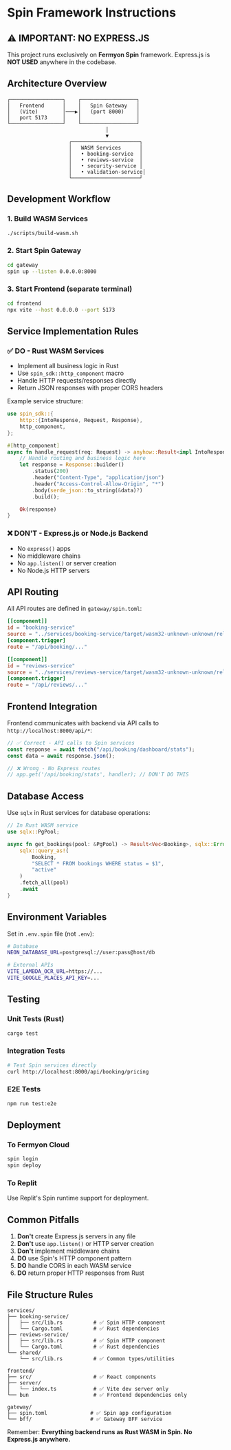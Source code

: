 # Spin Framework Instructions

## ⚠️ IMPORTANT: NO EXPRESS.JS

This project runs exclusively on **Fermyon Spin** framework. Express.js is **NOT USED** anywhere in the codebase.

## Architecture Overview

```
┌─────────────────┐    ┌──────────────────┐
│   Frontend      │    │   Spin Gateway   │
│   (Vite)        │───▶│   (port 8000)    │
│   port 5173     │    │                  │
└─────────────────┘    └──────────────────┘
                                │
                                ▼
                    ┌──────────────────────┐
                    │   WASM Services      │
                    │   • booking-service  │
                    │   • reviews-service  │
                    │   • security-service │
                    │   • validation-service│
                    └──────────────────────┘
```

## Development Workflow

### 1. Build WASM Services

```bash
./scripts/build-wasm.sh
```

### 2. Start Spin Gateway

```bash
cd gateway
spin up --listen 0.0.0.0:8000
```

### 3. Start Frontend (separate terminal)

```bash
cd frontend
npx vite --host 0.0.0.0 --port 5173
```

## Service Implementation Rules

### ✅ DO - Rust WASM Services

- Implement all business logic in Rust
- Use `spin_sdk::http_component` macro
- Handle HTTP requests/responses directly
- Return JSON responses with proper CORS headers

Example service structure:

```rust
use spin_sdk::{
    http::{IntoResponse, Request, Response},
    http_component,
};

#[http_component]
async fn handle_request(req: Request) -> anyhow::Result<impl IntoResponse> {
    // Handle routing and business logic here
    let response = Response::builder()
        .status(200)
        .header("Content-Type", "application/json")
        .header("Access-Control-Allow-Origin", "*")
        .body(serde_json::to_string(&data)?)
        .build();

    Ok(response)
}
```

### ❌ DON'T - Express.js or Node.js Backend

- No `express()` apps
- No middleware chains
- No `app.listen()` or server creation
- No Node.js HTTP servers

## API Routing

All API routes are defined in `gateway/spin.toml`:

```toml
[[component]]
id = "booking-service"
source = "../services/booking-service/target/wasm32-unknown-unknown/release/booking_service.wasm"
[component.trigger]
route = "/api/booking/..."

[[component]]
id = "reviews-service"
source = "../services/reviews-service/target/wasm32-unknown-unknown/release/reviews_service.wasm"
[component.trigger]
route = "/api/reviews/..."
```

## Frontend Integration

Frontend communicates with backend via API calls to `http://localhost:8000/api/*`:

```typescript
// ✅ Correct - API calls to Spin services
const response = await fetch("/api/booking/dashboard/stats");
const data = await response.json();

// ❌ Wrong - No Express routes
// app.get('/api/booking/stats', handler); // DON'T DO THIS
```

## Database Access

Use `sqlx` in Rust services for database operations:

```rust
// In Rust WASM service
use sqlx::PgPool;

async fn get_bookings(pool: &PgPool) -> Result<Vec<Booking>, sqlx::Error> {
    sqlx::query_as!(
        Booking,
        "SELECT * FROM bookings WHERE status = $1",
        "active"
    )
    .fetch_all(pool)
    .await
}
```

## Environment Variables

Set in `.env.spin` file (not `.env`):

```bash
# Database
NEON_DATABASE_URL=postgresql://user:pass@host/db

# External APIs
VITE_LAMBDA_OCR_URL=https://...
VITE_GOOGLE_PLACES_API_KEY=...
```

## Testing

### Unit Tests (Rust)

```bash
cargo test
```

### Integration Tests

```bash
# Test Spin services directly
curl http://localhost:8000/api/booking/pricing
```

### E2E Tests

```bash
npm run test:e2e
```

## Deployment

### To Fermyon Cloud

```bash
spin login
spin deploy
```

### To Replit

Use Replit's Spin runtime support for deployment.

## Common Pitfalls

1. **Don't** create Express.js servers in any file
2. **Don't** use `app.listen()` or HTTP server creation
3. **Don't** implement middleware chains
4. **DO** use Spin's HTTP component pattern
5. **DO** handle CORS in each WASM service
6. **DO** return proper HTTP responses from Rust

## File Structure Rules

```
services/
├── booking-service/
│   ├── src/lib.rs          # ✅ Spin HTTP component
│   └── Cargo.toml          # ✅ Rust dependencies
├── reviews-service/
│   ├── src/lib.rs          # ✅ Spin HTTP component
│   └── Cargo.toml          # ✅ Rust dependencies
└── shared/
    └── src/lib.rs          # ✅ Common types/utilities

frontend/
├── src/                    # ✅ React components
├── server/
│   └── index.ts            # ✅ Vite dev server only
└── bun                     # ✅ Frontend dependencies only

gateway/
├── spin.toml              # ✅ Spin app configuration
└── bff/                   # ✅ Gateway BFF service
```

Remember: **Everything backend runs as Rust WASM in Spin. No Express.js anywhere.**
